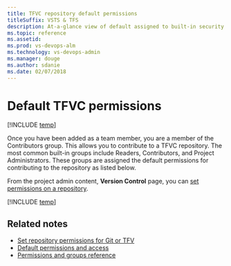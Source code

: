```yaml
---
title: TFVC repository default permissions
titleSuffix: VSTS & TFS
description: At-a-glance view of default assigned to built-in security groups made for TFVC repositories 
ms.topic: reference
ms.assetid:   
ms.prod: vs-devops-alm
ms.technology: vs-devops-admin
ms.manager: douge
ms.author: sdanie
ms.date: 02/07/2018
---
```


[//]: # (monikerRange: '>= tfs-2013')

# Default TFVC permissions



[!INCLUDE [temp](../_shared/version-vsts-tfs-all-versions.md)]

Once you have been added as a team member, you are a member of the Contributors group. This allows you to contribute to a TFVC repository. The most common built-in groups include Readers, Contributors, and Project Administrators. These groups are assigned the default permissions for contributing to the repository as listed below.

From the project admin content, **Version Control** page, you can [set permissions on a repository](set-git-tfvc-repository-permissions.md). 

[!INCLUDE [temp](_shared/code-tfvc.md)]

## Related notes 

- [Set repository permissions for Git or TFV](set-git-tfvc-repository-permissions.md)
- [Default permissions and access](permissions-access.md) 
- [Permissions and groups reference](permissions.md) 